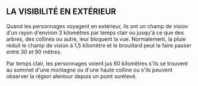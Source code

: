 ## LA VISIBILITÉ EN EXTÉRIEUR


Quand les personnages voyagent en extérieur, ils ont un
champ de vision d'un rayon d'environ 3 kilomètres par temps
clair ou jusqu'à ce que des arbres, des collines ou autre, leur
bloquent la vue. Normalement, la pluie réduit le champ de
vision à 1,5 kilomètre et le brouillard peut le faire passer
entre 30 et 90 mètres.

Par temps clair, les personnages voient jus
60 kilomètres s'ils se trouvent au sommet d'une montagne
ou d'une haute colline ou s'ils peuvent observer la région
alentour depuis un point surélevé.
